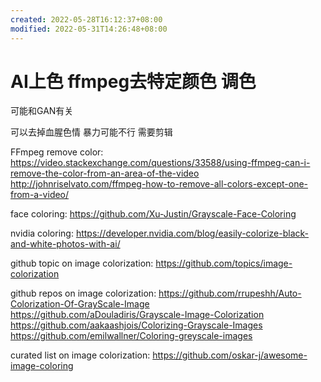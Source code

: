 ```yaml
---
created: 2022-05-28T16:12:37+08:00
modified: 2022-05-31T14:26:48+08:00
---
```


# AI上色 ffmpeg去特定颜色 调色

可能和GAN有关

可以去掉血腥色情 暴力可能不行 需要剪辑

FFmpeg remove color:
https://video.stackexchange.com/questions/33588/using-ffmpeg-can-i-remove-the-color-from-an-area-of-the-video
http://johnriselvato.com/ffmpeg-how-to-remove-all-colors-except-one-from-a-video/

face coloring:
https://github.com/Xu-Justin/Grayscale-Face-Coloring

nvidia coloring:
https://developer.nvidia.com/blog/easily-colorize-black-and-white-photos-with-ai/

github topic on image colorization:
https://github.com/topics/image-colorization

github repos on image colorization:
https://github.com/rrupeshh/Auto-Colorization-Of-GrayScale-Image
https://github.com/aDouladiris/Grayscale-Image-Colorization
https://github.com/aakaashjois/Colorizing-Grayscale-Images
https://github.com/emilwallner/Coloring-greyscale-images

curated list on image colorization:
https://github.com/oskar-j/awesome-image-coloring
